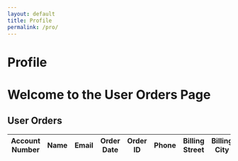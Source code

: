 ```yaml
---
layout: default
title: Profile
permalink: /pro/
---
```


# Profile



<!DOCTYPE html>
<html lang="en">
<head>
  <meta charset="UTF-8">
  <meta name="viewport" content="width=device-width, initial-scale=1.0">
  <title>Google Login and User Data</title>
  <style>
    <style>
  /* General Styles */


    <div class="profile-container">
    <h2>Your Profile</h2>
    <div class="profile">
      <img id="profilePicture" src="default-avatar.png" alt="Profile Picture" class="profile-picture" />
      <h1 id="profileName">Name</h1>
      <p id="profileEmail">Email</p>
    </div>

  h1, h2 {
    text-align: center;
    margin: 20px 0;
  }

  h1 {
    font-size: 2rem;
    color: #4CAF50;
  }

  h2 {
    font-size: 1.5rem;
    color: #333;
  }

  /* Container */
  .container {
    width: 90%;
    max-width: 95hw;
    margin: 0 auto;
    padding: 20px;
    background: #fff;
    box-shadow: 0 2px 5px rgba(0, 0, 0, 0.1);
    border-radius: 8px;
  }

  /* Table Styles */
  table {
    width: 100%;
    border-collapse: collapse;
    margin: 20px 0;
  }

  th, td {
    text-align: left;
    padding: 12px 15px;
    border: 1px solid #ddd;
  }

  th {
    background-color: #4CAF50;
    color: white;
    font-weight: bold;
  }

  td {
    background-color: #f9f9f9;
  }

  /* Zebra striping for rows */
  tr:nth-child(even) td {
    background-color: #f1f1f1;
  }

  /* Responsive Table */
  @media (max-width: 768px) {
    table {
      font-size: 14px;
    }

    th, td {
      padding: 10px;
    }
  }

  /* No Orders Message */
  .no-orders {
    text-align: center;
    font-size: 1.2rem;
    color: #888;
    margin: 20px 0;
  }

  </style>
</head>
<body>
  <h1>Welcome to the User Orders Page</h1>
  
  <h2>User Orders</h2>
  <table id="orderTable">
    <thead>
      <tr>
        <th>Account Number</th>
        <th>Name</th>
        <th>Email</th>
        <th>Order Date</th>
        <th>Order ID</th>
        <th>Phone</th>
        <th>Billing Street</th>
        <th>Billing City</th>
        <th>Billing State</th>
        <th>Billing Postal</th>
        <th>Billing Country</th>
        <th>Shipping Street</th>
        <th>Shipping City</th>
        <th>Shipping State</th>
        <th>Shipping Postal</th>
        <th>Shipping Country</th>
        <th>Item Name</th>
        <th>Item Quantity</th>
        <th>Item Price</th>
        <th>Total Amount</th>
        <th>Tracking Number</th>
      </tr>
    </thead>
    <tbody>
      <!-- Orders will be displayed here -->
    </tbody>
  </table>

  <script src="https://accounts.google.com/gsi/client" async defer></script>
  <script>
    // Your existing code to handle Google Sign-In

    // Fetch user info and display orders
    function getUserInfo() {
      const authInstance = gapi.auth2.getAuthInstance();
      const user = authInstance.currentUser.get();
      if (user.isSignedIn()) {
        const userInfo = user.getBasicProfile();
        const email = userInfo.getEmail(); // Get the logged-in user's email
        localStorage.setItem("loggedInUserEmail", email); // Store in localStorage
        return email;
      }
    }

    // Fetch orders based on email
    function fetchUserOrders(email) {
      const tableBody = document.querySelector("#orderTable tbody");
      fetch("https://raw.githubusercontent.com/m-cochran/Randomerr/main/orders.json")
        .then(response => response.json())
        .then(data => {
          const userOrders = data.filter(order => order.Email === email);
          if (userOrders.length > 0) {
            userOrders.forEach(order => {
              const row = document.createElement("tr");
              row.innerHTML = `
                <td>${order["Account Number"] || "N/A"}</td>
                <td>${order["Name"] || "N/A"}</td>
                <td>${order["Email"] || "N/A"}</td>
                <td>${order["Order Date"] || "N/A"}</td>
                <td>${order["Order ID"] || "N/A"}</td>
                <td>${order["Phone"] || "N/A"}</td>
                <td>${order["Billing Street"] || "N/A"}</td>
                <td>${order["Billing City"] || "N/A"}</td>
                <td>${order["Billing State"] || "N/A"}</td>
                <td>${order["Billing Postal"] || "N/A"}</td>
                <td>${order["Billing Country"] || "N/A"}</td>
                <td>${order["Shipping Street"] || "N/A"}</td>
                <td>${order["Shipping City"] || "N/A"}</td>
                <td>${order["Shipping State"] || "N/A"}</td>
                <td>${order["Shipping Postal"] || "N/A"}</td>
                <td>${order["Shipping Country"] || "N/A"}</td>
                <td>${order["Item Name"] || "N/A"}</td>
                <td>${order["Item Quantity"] || "N/A"}</td>
                <td>$${order["Item Price"] || "N/A"}</td>
                <td>$${order["Total Amount"] || "N/A"}</td>
                <td>${order["Tracking Number"] || "N/A"}</td>
              `;
              tableBody.appendChild(row);
            });
          } else {
            tableBody.innerHTML = "<tr><td colspan='21'>No orders found for this user.</td></tr>";
          }
        });
    }

    window.onload = function () {
      const loggedInEmail = getUserInfo();
      if (loggedInEmail) {
        fetchUserOrders(loggedInEmail);
      }
    };
  </script>
</body>
</html>

